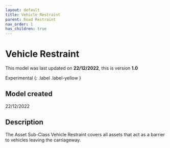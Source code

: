 ```yaml
---
layout: default
title: Vehicle Restraint
parent: Road Restraint
nav_order: 1
has_children: true
---
```


# Vehicle Restraint
This model was last updated on **22/12/2022**, this is version **1.0**

Experimental
{: .label .label-yellow }

## Model created
22/12/2022

## Description
The Asset Sub-Class Vehicle Restraint covers all assets that act as a barrier to vehicles leaving the carriageway.
